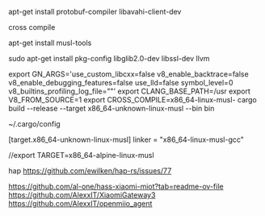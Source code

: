 apt-get install protobuf-compiler libavahi-client-dev

cross compile

apt-get install musl-tools 

sudo apt-get install pkg-config libglib2.0-dev libssl-dev llvm

export GN_ARGS='use_custom_libcxx=false v8_enable_backtrace=false v8_enable_debugging_features=false use_lld=false symbol_level=0 v8_builtins_profiling_log_file=""'
export CLANG_BASE_PATH=/usr
export V8_FROM_SOURCE=1
export CROSS_COMPILE=x86_64-linux-musl-
cargo build --release --target x86_64-unknown-linux-musl --bin bin

~/.cargo/config

[target.x86_64-unknown-linux-musl]
linker = "x86_64-linux-musl-gcc"

//export TARGET=x86_64-alpine-linux-musl


hap
https://github.com/ewilken/hap-rs/issues/77

https://github.com/al-one/hass-xiaomi-miot?tab=readme-ov-file
https://github.com/AlexxIT/XiaomiGateway3
https://github.com/AlexxIT/openmiio_agent